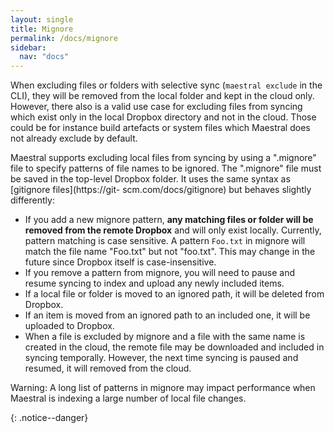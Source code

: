 ```yaml
---
layout: single
title: Mignore
permalink: /docs/mignore
sidebar:
  nav: "docs"
---
```


When excluding files or folders with selective sync (`maestral exclude` in the CLI),
they will be removed from the local folder and kept in the cloud only. However, there
also is a valid use case for excluding files from syncing which exist only in the local
Dropbox directory and not in the cloud. Those could be for instance build artefacts or
system files which Maestral does not already exclude by default.

Maestral supports excluding local files from syncing by using a ".mignore" file to
specify patterns of file names to be ignored. The ".mignore" file must be saved in the
top-level Dropbox folder. It uses the same syntax as [gitignore files](https://git-
scm.com/docs/gitignore) but behaves slightly differently:

- If you add a new mignore pattern, **any matching files or folder will be removed from
  the remote Dropbox** and will only exist locally. Currently, pattern matching is case
  sensitive. A pattern `Foo.txt` in mignore will match the file name "Foo.txt" but not
  "foo.txt". This may change in the future since Dropbox itself is case-insensitive.
- If you remove a pattern from mignore, you will need to pause and resume syncing to index
  and upload any newly included items.
- If a local file or folder is moved to an ignored path, it will be deleted from Dropbox.
- If an item is moved from an ignored path to an included one, it will be uploaded to
  Dropbox.
- When a file is excluded by mignore and a file with the same name is created in the
  cloud, the remote file may be downloaded and included in syncing temporally. However,
  the next time syncing is paused and resumed, it will removed from the cloud.

<p>Warning: A long list of patterns in mignore may impact performance when Maestral is
indexing a large number of local file changes.</p>{: .notice--danger}
